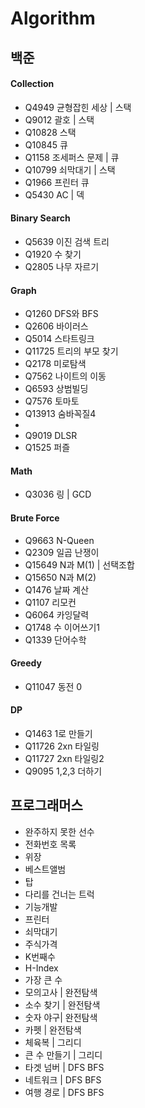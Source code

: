 # Algorithm
## 백준
#### Collection
<ul>
<li>Q4949 균형잡힌 세상 | 스택 </li>
<li>Q9012 괄호 | 스택 </li>
<li>Q10828 스택 </li>
<li>Q10845 큐 </li>
<li>Q1158 조세퍼스 문제 | 큐 </li>
<li>Q10799 쇠막대기 | 스택 </li>
<li>Q1966 프린터 큐 </li>
<li>Q5430 AC | 덱 </li>
</ul>

#### Binary Search 
<ul>
<li>Q5639 이진 검색 트리</li>
<li>Q1920 수 찾기</li>
<li>Q2805 나무 자르기</li>
</ul>

#### Graph
<ul>
<li>Q1260 DFS와 BFS</li>
<li>Q2606 바이러스</li>
<li>Q5014 스타트링크</li>
<li>Q11725 트리의 부모 찾기</li>
<li>Q2178 미로탐색</li>
<li>Q7562 나이트의 이동</li>
<li>Q6593 상범빌딩</li>
<li>Q7576 토마토</li>
<li>Q13913 숨바꼭질4 <li>
<li>Q9019 DLSR </li>
<li>Q1525 퍼즐 </li>
</ul>

#### Math
<ul>
<li>Q3036 링 | GCD</li>
</ul>  

#### Brute Force
<ul>
<li>Q9663 N-Queen
<li>Q2309 일곱 난쟁이
<li>Q15649 N과 M(1) | 선택조합
<li>Q15650 N과 M(2)
<li>Q1476 날짜 계산 </li>
<li>Q1107 리모컨 </li>
<li>Q6064 카잉달력</li>
<li>Q1748 수 이어쓰기1</li>
<li>Q1339 단어수학 </li>
</ul>

#### Greedy
<ul>
<li>Q11047 동전 0 </li>
</ul>

#### DP
<ul>
<li>Q1463 1로 만들기</li>
<li>Q11726 2xn 타일링</li>
<li>Q11727 2xn 타일링2 </li>
<li>Q9095 1,2,3 더하기</li>
</ul>

## 프로그래머스
<ul>
<li>완주하지 못한 선수</li>
<li>전화번호 목록</li>
<li>위장</li>
<li>베스트앨범</li>
<li>탑</li>
<li>다리를 건너는 트럭</li>
<li>기능개발</li>
<li>프린터</li>
<li>쇠막대기</li>
<li>주식가격</li>
<li>K번째수</li>
<li>H-Index</li>
<li>가장 큰 수</li>
<li>모의고사 | 완전탐색 </li>
<li>소수 찾기 | 완전탐색 </li>
<li>숫자 야구| 완전탐색 </li>
<li>카펫 | 완전탐색 </li>
<li>체육복 | 그리디 </li>
<li>큰 수 만들기 | 그리디 </li>
<li>타겟 넘버 | DFS BFS </li>
<li>네트워크 | DFS BFS </li>
<li>여행 경로 | DFS BFS </li>
</ul>
